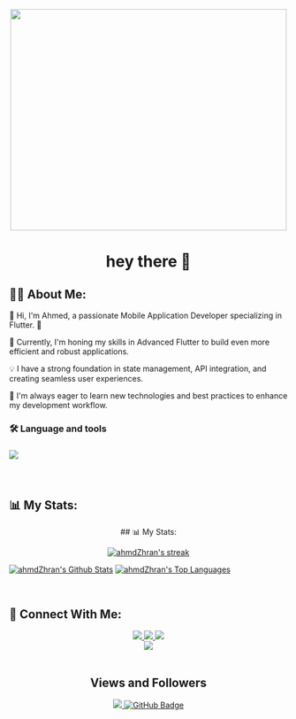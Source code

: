 <div align="center">
  <img width="500" height="400" src="https://raw.githubusercontent.com/abhisheknaiidu/abhisheknaiidu/master/code.gif" />
</div>


<h1 align="center">hey there 👋</h1>



###


## 🙋‍♂️ About Me:

👋 Hi, I'm Ahmed, a passionate Mobile Application Developer specializing in Flutter. 📱

🌟 Currently, I'm honing my skills in Advanced Flutter to build even more efficient and robust applications.

💡 I have a strong foundation in state management, API integration, and creating seamless user experiences.

🚀 I'm always eager to learn new technologies and best practices to enhance my development workflow.

<h3>🛠 Language and tools</h3>

###

<div>
  <a href="#">
    <img src="https://skillicons.dev/icons?i=dart,flutter,firebase,postman,figma,vscode,androidstudio,git&theme=dark" />
  </a>
</div>

###
<br>

## 📊 My Stats:

<p align="center">
## 📊 My Stats:

<p align="center">
    <a href="https://github.com/ahmdZhran/github-readme-streak-stats">
        <img title="🔥 Get streak stats for your profile at git.io/streak-stats" alt="ahmdZhran's streak" src="https://github-readme-streak-stats.herokuapp.com/?user=ahmdZhran&theme=black-ice&hide_border=true&stroke=0000&background=060A0CD0"/>
    </a>
</p>
<a href="https://github.com/ahmdZhran/github-readme-stats"><img alt="ahmdZhran's Github Stats" src="https://github-readme-stats.vercel.app/api?username=ahmdZhran&show_icons=true&count_private=true&theme=react&hide_border=true&bg_color=0D1117" /></a>
<a href="https://github.com/ahmdZhran/github-readme-stats"><img alt="ahmdZhran's Top Languages" src="https://github-readme-stats.vercel.app/api/top-langs/?username=ahmdZhran&langs_count=8&count_private=true&layout=compact&theme=react&hide_border=true&bg_color=0D1117" /></a>


  
</p>
<br>

## 🤝 Connect With Me:

<div align="center">
    <a href="https://www.linkedin.com/in/ahmedzhran/" target="_blank">
        <img src="https://img.shields.io/badge/LinkedIn-0077B5?style=for-the-badge&logo=linkedin&logoColor=white" target="_blank" />
    </a>
  <a href="mailto:ahmedmohameddx80@gmail.com">
    <img src="https://img.shields.io/badge/Gmail-333333?style=for-the-badge&logo=gmail&logoColor=red" />
  </a>
     </a>
     <a href="https://t.me/a7md_234">
    <img src="https://img.shields.io/badge/Telegram-0077B5?style=for-the-badge&logo=telegram&logoColor=white" />
  </a>

<br>
<div align="center">
    <img src="https://user-images.githubusercontent.com/73097560/115834477-dbab4500-a447-11eb-908a-139a6edaec5c.gif" />
</div>
<br>

## Views and Followers
<a href="https://github.com/Meghna-DAS/github-profile-views-counter">
    <img src="https://komarev.com/ghpvc/?username=ahmdZhran">
</a>
<a href="https://github.com/ahmdZhran?tab=followers"><img src="https://img.shields.io/github/followers/ahmdZhran?label=Followers&style=social" alt="GitHub Badge"></a>

